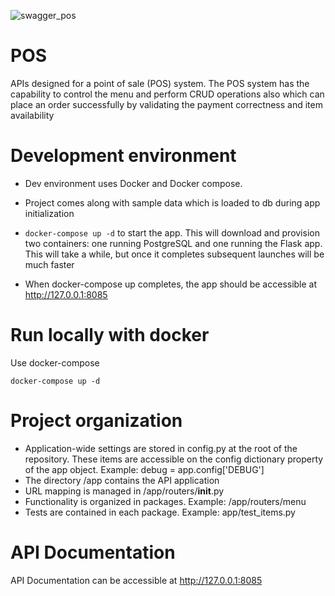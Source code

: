 ![swagger_pos](https://user-images.githubusercontent.com/40851462/147994520-9f1d9330-8c65-4fdd-998c-a5db4c3424ff.png)
# POS
APIs designed for a point of sale (POS) system. The POS system has the capability to control the menu and perform CRUD operations also which can place an order successfully by validating the payment correctness and item availability


# Development environment
* Dev environment uses Docker and Docker compose.
* Project comes along with sample data which is loaded to db during app initialization

* ```docker-compose up -d``` to start the app. This will download and provision two containers: one running PostgreSQL and one running the Flask app. This will take a while, but once it completes subsequent launches will be much faster

* When docker-compose up completes, the app should be accessible at http://127.0.0.1:8085
# Run locally with docker
Use docker-compose

```commandline
docker-compose up -d
```

# Project organization
* Application-wide settings are stored in config.py at the root of the repository. These items are accessible on the config dictionary property of the app object. Example: debug = app.config['DEBUG']
* The directory /app contains the API application
* URL mapping is managed in /app/routers/__init__.py
* Functionality is organized in packages. Example: /app/routers/menu
* Tests are contained in each package. Example: app/test_items.py

# API Documentation
API Documentation can be accessible at http://127.0.0.1:8085
